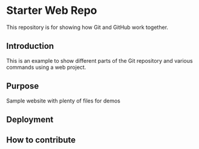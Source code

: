 # Starter Web Repo

This repository is for showing how Git and GitHub work together.

## Introduction

This is an example to show different parts of the Git repository and various commands using a web project.

## Purpose

Sample website with plenty of files for demos

## Deployment

## How to contribute